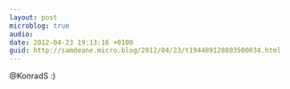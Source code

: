 ```yaml
---
layout: post
microblog: true
audio: 
date: 2012-04-23 19:13:16 +0100
guid: http://samdeane.micro.blog/2012/04/23/t194489128803500034.html
---
```

@KonradS :)
